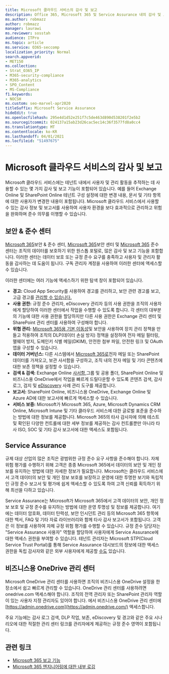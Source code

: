 ```yaml
---
title: Microsoft 클라우드 서비스의 감사 및 보고
description: Office 365, Microsoft 365 및 Service Assurance 내의 감사 및 보고 기능에 대한 개요입니다.
ms.author: robmazz
author: robmazz
manager: laurawi
ms.reviewer: sosstah
audience: ITPro
ms.topic: article
ms.service: O365-seccomp
localization_priority: Normal
search.appverid:
- MET150
ms.collection:
- Strat_O365_IP
- M365-security-compliance
- M365-analytics
- SPO_Content
- MS-Compliance
f1.keywords:
- NOCSH
ms.custom: seo-marvel-apr2020
titleSuffix: Microsoft Service Assurance
hideEdit: true
ms.openlocfilehash: 295e4d1d52e251f7c5de463d890d538201f2e5b2
ms.sourcegitcommit: 024137a15ab23d26cac5ec14c36f3577fd8a0cc4
ms.translationtype: MT
ms.contentlocale: ko-KR
ms.lasthandoff: 04/01/2021
ms.locfileid: "51497675"
---
```

# <a name="auditing-and-reporting-in-microsoft-cloud-services"></a>Microsoft 클라우드 서비스의 감사 및 보고

Microsoft 클라우드 서비스에는 테넌트 내에서 사용자 및 관리 활동을 추적하는 데 사용할 수 있는 몇 가지 감사 및 보고 기능이 포함되어 있습니다. 예를 들어 Exchange Online 및 SharePoint Online 테넌트 구성 설정에 대한 변경 내용, 문서 및 기타 항목에 대한 사용자가 변경한 내용이 포함됩니다. Microsoft 클라우드 서비스에서 사용할 수 있는 감사 정보 및 보고서를 사용하여 사용자 환경을 보다 효과적으로 관리하고 위험을 완화하며 준수 의무를 이행할 수 있습니다.

## <a name="security--compliance-centers"></a>보안 & 준수 센터

[Microsoft 365](https://protection.office.com)보안 & 준수 센터, [Microsoft 365](https://security.microsoft.com)보안 센터 및 [Microsoft 365](https://compliance.microsoft.com) 준수 센터는 조직의 데이터를 보호하기 위한 원스톱 포털로, 많은 감사 및 보고 기능을 포함합니다. 이러한 센터는 데이터 보호 또는 규정 준수 요구를 충족하고 사용자 및 관리자 활동을 감사하는 데 도움이 됩니다. 구독 관리자 계정을 사용하여 이러한 센터에 액세스할 수 있습니다.

이러한 센터에는 여러 기능에 액세스하기 위한 탐색 창이 포함되어 있습니다.

- **경고:** Cloud App Security를 사용하여 경고를 관리하고, 보안 관련 경고를 보고, 고급 경고를 [관리할 수 있습니다.](/cloud-app-security/what-is-cloud-app-security)
- **사용 권한:** 규정 준수 [](/microsoft-365/security/office-365-security/grant-access-to-the-security-and-compliance-center) 관리자, eDiscovery 관리자 등의 사용 권한을 조직의 사용자에게 할당하여 이러한 센터에서 작업을 수행할 수 있도록 합니다. 각 센터의 대부분의 기능에 대한 사용 권한을 할당하지만 다른 사용 권한은 Exchange 관리 센터 및 SharePoint 관리 센터를 사용하여 구성해야 합니다.
- **위협 관리:** [Microsoft 365용 기본 이동성](https://support.microsoft.com/office/overview-of-basic-mobility-and-security-for-microsoft-365-faa7d8e5-645d-4d59-839c-c8d4c1869e4a)및 보안을 사용하여 장치 관리 정책을 [](/microsoft-365/compliance/data-loss-prevention-policies) 만들고 적용하여 조직의 DLP(데이터 손실 방지) 정책을 설정하여 전자 메일 필터링, 맬웨어 방지, 도메인키 식별 메일(DKIM), 안전한 첨부 파일, 안전한 링크 및 OAuth 앱을 구성할 수 있습니다.
- **데이터 거버넌스:** 다른 시스템에서 [Microsoft 365로](https://support.office.com/article/Import-PST-files-or-SharePoint-data-to-Office-365-ba688e0a-0fcb-4bd7-8e57-2b669564ea84)전자 메일 또는 SharePoint 데이터를 가져오고, [](/microsoft-365/compliance/retention-policies) [](https://support.office.com/article/Enable-archive-mailboxes-in-the-Office-365-Security-Compliance-Center-268a109e-7843-405b-bb3d-b9393b2342ce)보관 사서함을 구성하고, 조직 내의 전자 메일 및 기타 콘텐츠에 대한 보존 정책을 설정할 수 있습니다.
- **검색 & 검색:** Exchange [](https://support.office.com/article/Run-a-Content-Search-in-the-Office-365-Security-Compliance-Center-61852fd9-fe8a-4880-a339-cb19ed3bff4a)Online [사서함,](https://support.office.com/article/Search-the-audit-log-in-the-Office-365-Security-Compliance-Center-0d4d0f35-390b-4518-800e-0c7ec95e946c)그룹 및 공용 폴더, SharePoint Online 및 비즈니스용 OneDrive에서 작업을 빠르게 드릴다운할 수 있도록 콘텐츠 검색, 감사 로그, 검지 및 [eDiscovery](https://support.office.com/article/Manage-eDiscovery-cases-in-the-Office-365-Security-Compliance-Center-edea80d6-20a7-40fb-b8c4-5e8c8395f6da) 사례 관리 도구를 제공합니다.
- **보고서:** SharePoint Online, [](https://support.office.com/article/Reports-in-the-Office-365-Security-Compliance-Center-7acd33ce-1ec8-49fb-b625-43bac7b58c5a) 비즈니스용 OneDrive, Exchange Online 및 Azure AD에 대한 보고서에 빠르게 액세스할 수 있습니다.
- **서비스 보증:** Microsoft가 Microsoft 365, Azure, Microsoft Dynamics CRM Online, Microsoft Intune 및 기타 클라우드 서비스에 대한 글로벌 표준을 준수하는 방법에 대한 정보를 제공합니다. Microsoft 365의 타사 감사자에 의해 테스트 및 확인된 다양한 컨트롤에 대한 세부 정보를 제공하는 감사 컨트롤뿐만 아니라 타사 ISO, SOC 및 기타 감사 보고서에 대한 액세스도 포함됩니다.

## <a name="service-assurance"></a>Service Assurance

규제 대상 산업의 많은 조직은 광범위한 규정 준수 요구 사항을 준수해야 합니다. 자체 위험 평가를 수행하기 위해 고객은 종종 Microsoft 365에서 데이터의 보안 및 개인 정보를 유지하는 방법에 대한 자세한 정보가 필요합니다. Microsoft는 클라우드 서비스에서 고객 데이터의 보안 및 개인 정보 보호를 보장하고 운영에 대한 투명한 보기와 독립적인 규정 준수 보고서 및 평가에 쉽게 액세스할 수 있도록 하여 고객 신뢰를 획득하기 위해 최선을 다하고 있습니다.

Service Assurance는 Microsoft가 Microsoft 365에서 고객 데이터의 보안, 개인 정보 보호 및 규정 준수를 유지하는 방법에 대한 운영 투명성 및 정보를 제공합니다. 여기에는 데이터 암호화, 데이터 탄력성, 보안 인시던트 관리 등의 Microsoft 365 항목에 대한 백서, FAQ 및 기타 자료 라이브러리와 함께 타사 감사 보고서가 포함됩니다. 고객은 이 정보를 사용하여 자체 규정 위험 평가를 수행할 수 있습니다. 규정 준수 담당자는 "Service Assurance 사용자" 역할을 할당하여 사용자에게 Service Assurance에 대한 액세스 권한을 부여할 수 있습니다. 테넌트 관리자는 Microsoft STP(Cloud Service Trust Portal)를 통해 Service Assurance 대시보드의 정보에 대한 액세스 권한을 독립 감사자와 같은 외부 사용자에게 제공할 [수도](https://aka.ms/STP) 있습니다.

## <a name="onedrive-for-business-admin-center"></a>비즈니스용 OneDrive 관리 센터

Microsoft OneDrive 관리 센터를 사용하면 조직의 비즈니스용 OneDrive 설정을 한 장소에서 쉽고 빠르게 관리할 수 있습니다. OneDrive 관리 센터를 사용하려면 onedrive.com 액세스해야 합니다. 조직의 전역 관리자 또는 SharePoint 관리자 역할이 있는 사용자 지정 관리자도 있어야 합니다. 에서 비즈니스용 OneDrive 관리 센터에 [https://admin.onedrive.com](https://admin.onedrive.com/) 액세스합니다.

주요 기능에는 감사 로그 검색, DLP 작업, 보존, eDiscovery 및 경고와 같은 주요 시나리오에 대한 적절한 관리 센터 링크를 관리자에게 제공하는 규정 준수 영역이 포함됩니다.

## <a name="related-links"></a>관련 링크

- [Microsoft 365 보고 기능](assurance-reporting-features.md)
- [Microsoft 365 엔지니어링에 대한 내부 로깅](assurance-internal-logging.md)
